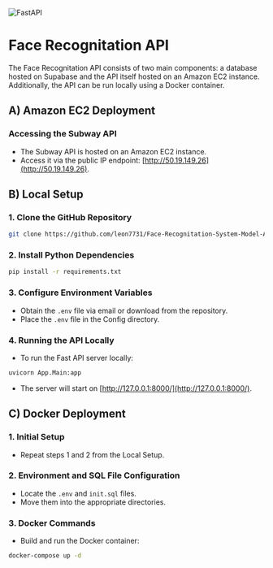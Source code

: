 ![FastAPI](https://fastapi.tiangolo.com/img/logo-margin/logo-teal.png)


# Face Recognitation API

The Face Recognitation API consists of two main components: a database hosted on Supabase and the API itself hosted on an Amazon EC2 instance. Additionally, the API can be run locally using a Docker container.

## A) Amazon EC2 Deployment

### Accessing the Subway API
- The Subway API is hosted on an Amazon EC2 instance.
- Access it via the public IP endpoint: [http://50.19.149.26](http://50.19.149.26).

## B) Local Setup

### 1. Clone the GitHub Repository
```bash
git clone https://github.com/leon7731/Face-Recognitation-System-Model-API.git . 
```

### 2. Install Python Dependencies
```bash
pip install -r requirements.txt
```

### 3. Configure Environment Variables
- Obtain the `.env` file via email or download from the repository.
- Place the `.env` file in the Config directory.

### 4. Running the API Locally
- To run the Fast API server locally:
```bash
uvicorn App.Main:app
```
- The server will start on [http://127.0.0.1:8000/](http://127.0.0.1:8000/).

## C) Docker Deployment

### 1. Initial Setup
- Repeat steps 1 and 2 from the Local Setup.

### 2. Environment and SQL File Configuration
- Locate the `.env` and `init.sql` files.
- Move them into the appropriate directories.


### 3. Docker Commands
- Build and run the Docker container:
```bash
docker-compose up -d
```
